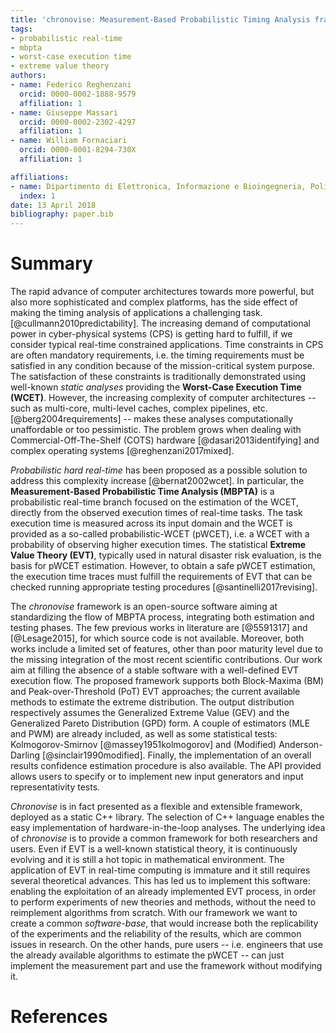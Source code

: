 ```yaml
---
title: 'chronovise: Measurement-Based Probabilistic Timing Analysis framework'
tags:
- probabilistic real-time
- mbpta
- worst-case execution time
- extreme value theory
authors:
- name: Federico Reghenzani
  orcid: 0000-0002-1888-9579
  affiliation: 1
- name: Giuseppe Massari
  orcid: 0000-0002-2302-4297
  affiliation: 1
- name: William Fornaciari
  orcid: 0000-0001-8294-730X
  affiliation: 1

affiliations:
- name: Dipartimento di Elettronica, Informazione e Bioingegneria, Politecnico di Milano
  index: 1
date: 13 April 2018
bibliography: paper.bib
---
```


# Summary
The rapid advance of computer architectures towards more powerful, but also
more sophisticated and complex platforms, has the side effect of making the
timing analysis of applications a challenging task.
[@cullmann2010predictability].  The increasing demand of computational power
in cyber-physical systems (CPS) is getting hard to fulfill, if we consider
typical real-time constrained applications. Time constraints in CPS are often
mandatory requirements, i.e. the timing requirements must be satisfied in any
condition because of the mission-critical system purpose. The satisfaction of
these constraints is traditionally demonstrated using well-known *static
analyses* providing the **Worst-Case Execution Time (WCET)**. However, the
increasing complexity of computer architectures -- such as multi-core,
multi-level caches, complex pipelines, etc. [@berg2004requirements] --  makes
these analyses computationally unaffordable or too pessimistic. The problem
grows when dealing with Commercial-Off-The-Shelf (COTS) hardware
[@dasari2013identifying] and complex operating systems [@reghenzani2017mixed].

*Probabilistic hard real-time* has been proposed as a possible solution to
address this complexity increase [@bernat2002wcet]. In particular, the
**Measurement-Based Probabilistic Time Analysis (MBPTA)** is a probabilistic
real-time branch focused on the estimation of the WCET, directly from the
observed execution times of real-time tasks.  The task execution time is
measured across its input domain and the WCET is provided as a so-called
probabilistic-WCET (pWCET), i.e. a WCET with a probability of observing higher
execution times.  The statistical **Extreme Value Theory (EVT)**, typically
used in natural disaster risk evaluation, is the basis for pWCET estimation.
However, to obtain a safe pWCET estimation, the execution time traces must
fulfill the requirements of EVT that can be checked running appropriate testing
procedures [@santinelli2017revising].

The *chronovise* framework is an open-source software aiming at standardizing
the flow of MBPTA process, integrating both estimation and testing phases. The
few previous works in literature are [@5591317] and [@Lesage2015], for which
source code is not available.  Moreover, both works include a limited set of
features, other than poor maturity level due to the missing integration of the
most recent scientific contributions.  Our work aim at filling the absence of
a stable software with a well-defined EVT execution flow.  The proposed
framework supports both Block-Maxima (BM) and Peak-over-Threshold (PoT) EVT
approaches; the current available methods to estimate the extreme
distribution. The output distribution respectively assumes the Generalized
Extreme Value (GEV) and the Generalized Pareto Distribution (GPD) form. A
couple of estimators (MLE and PWM) are already included, as well as some
statistical tests: Kolmogorov-Smirnov [@massey1951kolmogorov] and (Modified)
Anderson-Darling [@sinclair1990modified]. Finally, the implementation of an
overall results confidence estimation procedure is also available.  The API
provided allows users to specify or to implement new input generators and
input representativity tests.

*Chronovise* is in fact presented as a flexible and
extensible framework, deployed as a static C++ library. The selection of C++
language enables the easy implementation of hardware-in-the-loop analyses.
The underlying idea of *chronovise* is to provide a common framework for both
researchers and users.  Even if EVT is a well-known statistical theory, it is
continuously evolving and it is still a hot topic in mathematical environment.
The application of EVT in real-time computing is immature and it still
requires several theoretical advances. This has led us to implement this
software: enabling the exploitation of an already implemented EVT process, in
order to perform experiments of new theories and methods, without the need to
reimplement algorithms from scratch. With our framework we want to create a
common *software-base*, that would increase both the replicability of the
experiments and the reliability of the results, which are common issues in
research.  On the other hands, pure users -- i.e. engineers that use the
already available algorithms to estimate the pWCET -- can just implement the
measurement part and use the framework without modifying it.

# References
